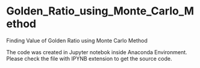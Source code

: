 # Golden_Ratio_using_Monte_Carlo_Method
Finding Value of Golden Ratio using Monte Carlo Method

The code was created in Jupyter notebok inside Anaconda Environment. Please check the file with IPYNB extension to get the source code.
